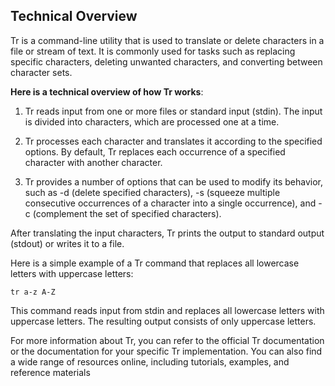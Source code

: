 ## Technical Overview

Tr is a command-line utility that is used to translate or delete characters in a file or stream of text. It is commonly used for tasks such as replacing specific characters, deleting unwanted characters, and converting between character sets.

**Here is a technical overview of how Tr works**:

1. Tr reads input from one or more files or standard input (stdin). The input is divided into characters, which are processed one at a time.

1. Tr processes each character and translates it according to the specified options. By default, Tr replaces each occurrence of a specified character with another character.

1. Tr provides a number of options that can be used to modify its behavior, such as -d (delete specified characters), -s (squeeze multiple consecutive occurrences of a character into a single occurrence), and -c (complement the set of specified characters).

After translating the input characters, Tr prints the output to standard output (stdout) or writes it to a file.

Here is a simple example of a Tr command that replaces all lowercase letters with uppercase letters:

```
tr a-z A-Z
```
This command reads input from stdin and replaces all lowercase letters with uppercase letters. The resulting output consists of only uppercase letters.

For more information about Tr, you can refer to the official Tr documentation or the documentation for your specific Tr implementation. You can also find a wide range of resources online, including tutorials, examples, and reference materials
